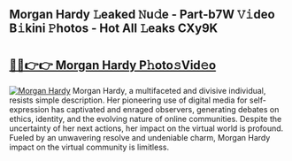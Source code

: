 ## Morgan Hardy 𝙻eaked 𝙽u𝚍e - Part-b7W 𝚅𝚒deo B𝚒kini 𝙿hotos - Hot All 𝙻eaks CXy9K

# <h2><a href="http://ld2zmof.urlbe.top/?page=Morgan+Hardy">🔗🔗👉👉 Morgan Hardy P𝚑oto𝚜Vid𝚎o</a></h2>

[![Morgan Hardy](https://i.imgur.com/eBuTRDB.gif)](http://ld2zmof.urlbe.top/?page=Morgan+Hardy)
Morgan Hardy, a multifaceted and divisive individual, resists simple description. Her pioneering use of digital media for self-expression has captivated and enraged observers, generating debates on ethics, identity, and the evolving nature of online communities. Despite the uncertainty of her next actions, her impact on the virtual world is profound. Fueled by an unwavering resolve and undeniable charm, Morgan Hardy impact on the virtual community is limitless.
